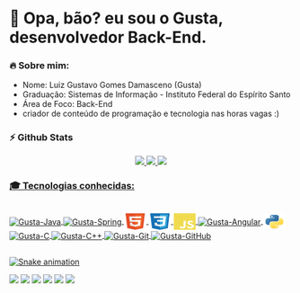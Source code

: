 # 🔺 Opa, bão? eu sou o Gusta, desenvolvedor Back-End.
### 🔥 Sobre mim:
* Nome: Luiz Gustavo Gomes Damasceno (Gusta)
* Graduação: Sistemas de Informação - Instituto Federal do Espírito Santo
* Área de Foco: Back-End
* criador de conteúdo de programação e tecnologia nas horas vagas :)
  
### ⚡ Github Stats</b>
<div align="center">
  <a href="https://github.com/lgustavogomdam">
  <img height="180em" src="https://github-readme-stats.vercel.app/api/top-langs/?username=lgustavogomdam&show_icons=true&hide_border=true&layout=compact&langs_count=8&theme=midnight-purple"/>	
<img height="180em" src="https://github-readme-stats.vercel.app/api?username=lgustavogomdam&show_icons=true&hide_border=true&count_private=true&include_all_commits=true&theme=midnight-purple" />
  <img height="180em" src="https://github-readme-streak-stats.herokuapp.com/?user=lgustavogomdam&show_icons=true&hide_border=true&count_private=true&include_all_commits=true&theme=midnight-purple" />
</div>
   
### 🎓 Tecnologias conhecidas:
  
<div style="display: inline_block"><br>
  <img align="center" alt="Gusta-Java" height="30" width="40" src="https://cdn.jsdelivr.net/gh/devicons/devicon/icons/java/java-original.svg">
  <img align="center" alt="Gusta-Spring" height="30" width="40" src="https://cdn.jsdelivr.net/gh/devicons/devicon/icons/spring/spring-original-wordmark.svg">
  <img align="center" alt="Gusta-HTML" height="30" width="40" src="https://raw.githubusercontent.com/devicons/devicon/master/icons/html5/html5-original.svg">
  <img align="center" alt="Gusta-CSS" height="30" width="40" src="https://raw.githubusercontent.com/devicons/devicon/master/icons/css3/css3-original.svg">
  <img align="center" alt="Gusta-Js" height="30" width="40" src="https://raw.githubusercontent.com/devicons/devicon/master/icons/javascript/javascript-plain.svg">
  <img align="center" alt="Gusta-Angular" height="30" width="40" src="https://cdn.jsdelivr.net/gh/devicons/devicon/icons/angularjs/angularjs-original.svg">
  <img align="center" alt="Gusta-Python" height="30" width="40" src="https://raw.githubusercontent.com/devicons/devicon/master/icons/python/python-original.svg">
  <img align="center" alt="Gusta-C" height="30" width="40" src="https://cdn.jsdelivr.net/gh/devicons/devicon/icons/c/c-original.svg">
  <img align="center" alt="Gusta-C++" height="30" width="40" src="https://cdn.jsdelivr.net/gh/devicons/devicon/icons/cplusplus/cplusplus-original.svg">
  <img align="center" alt="Gusta-Git" height="30" width="40" src="https://cdn.jsdelivr.net/gh/devicons/devicon/icons/git/git-original-wordmark.svg">
  <img align="center" alt="Gusta-GitHub" height="30" width="40" src="https://cdn.jsdelivr.net/gh/devicons/devicon/icons/github/github-original-wordmark.svg">
  
</div>

##

![Snake animation](https://github.com/lgustavogomdam/lgustavogomdam/blob/output/github-contribution-grid-snake.svg)

<div> 
  <a href="https://www.youtube.com/@recurscire"><img src="https://img.shields.io/badge/YouTube-FF0000?style=for-the-badge&logo=youtube&logoColor=white" target="blank"></a>
  <a href="https://www.instagram.com/recurscire/"><img src="https://img.shields.io/badge/-Instagram-%23E4405F?style=for-the-badge&logo=instagram&logoColor=white" target="blank"></a>
 	<a href="https://www.twitch.tv/lgustavogomdam"><img src="https://img.shields.io/badge/Twitch-9146FF?style=for-the-badge&logo=twitch&logoColor=white" target="blank"></a>
  <a href="https://discord.gg/d8qpwjb3sW"><img src="https://img.shields.io/badge/Discord-7289DA?style=for-the-badge&logo=discord&logoColor=white"></a> 
  <a href = "mailto:gustavo.gomdam@gmail.com"><img src="https://img.shields.io/badge/-Gmail-%23333?style=for-the-badge&logo=gmail&logoColor=white" target="blank"></a>
  <a href="https://www.linkedin.com/in/luiz-gustavo-gomes-damasceno-985653245"><img src="https://img.shields.io/badge/-LinkedIn-%230077B5?style=for-the-badge&logo=linkedin&logoColor=white" target="blank"></a> 
</div>

